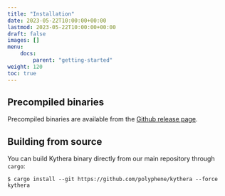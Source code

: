 ```yaml
---
title: "Installation"
date: 2023-05-22T10:00:00+00:00
lastmod: 2023-05-22T10:00:00+00:00
draft: false
images: []
menu:
    docs:
        parent: "getting-started"
weight: 120
toc: true
---
```


## Precompiled binaries

Precompiled binaries are available from the [Github release page](https://github.com/polyphene/kythera/tags).

## Building from source

You can build Kythera binary directly from our main repository through `cargo`:
```shell
$ cargo install --git https://github.com/polyphene/kythera --force kythera
```